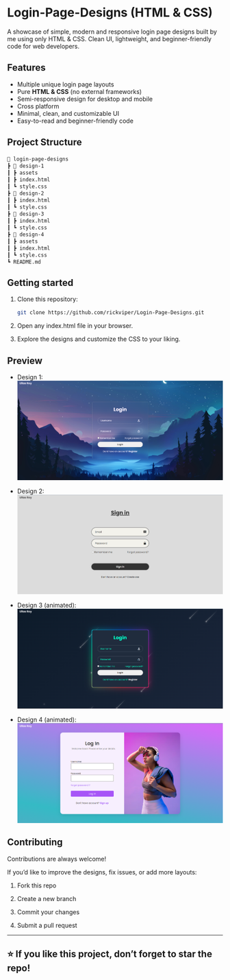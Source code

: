 
# Login-Page-Designs (HTML & CSS)

A showcase of simple, modern and responsive login page designs built by me using only HTML & CSS. Clean UI, lightweight, and beginner-friendly code for web developers.


## Features

- Multiple unique login page layouts
- Pure **HTML & CSS** (no external frameworks) 
- Semi-responsive design for desktop and mobile 
- Cross platform
- Minimal, clean, and customizable UI
- Easy-to-read and beginner-friendly code 


## Project Structure
```
📁 login-page-designs
┣ 📂 design-1
┃ ┣ assets
┃ ┣ index.html
┃ ┗ style.css
┣ 📂 design-2
┃ ┣ index.html
┃ ┗ style.css
┣ 📂 design-3
┃ ┣ index.html
┃ ┗ style.css
┣ 📂 design-4
┃ ┣ assets
┃ ┣ index.html
┃ ┗ style.css
┗ README.md
```
## Getting started

1. Clone this repository:
   ```bash
   git clone https://github.com/rickviper/Login-Page-Designs.git
   ```
2. Open any index.html file in your browser.

3. Explore the designs and customize the CSS to your liking.


## Preview

- Design 1:
![image alt](https://github.com/rickviper/Login-Page-Designs/blob/main/Preview/Design1.png?raw=true)

- Design 2:
![image alt](https://github.com/rickviper/Login-Page-Designs/blob/main/Preview/Design2.png?raw=true)

- Design 3 (animated):
![image alt](https://github.com/rickviper/Login-Page-Designs/blob/main/Preview/Design3(animated).png?raw=true)

- Design 4 (animated):
![image alt](https://github.com/rickviper/Login-Page-Designs/blob/main/Preview/Design4(animated).png?raw=true)

## Contributing

Contributions are always welcome!

If you’d like to improve the designs, fix issues, or add more layouts:

1. Fork this repo

2. Create a new branch

3. Commit your changes

3. Submit a pull request

---
## ⭐ If you like this project, don’t forget to star the repo!



